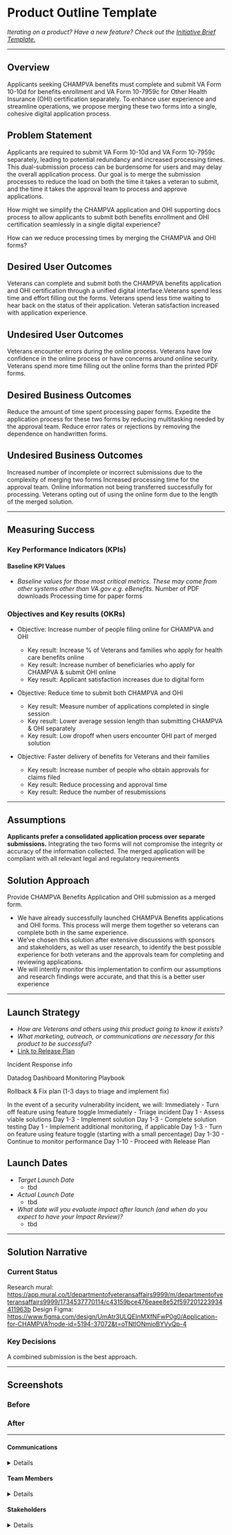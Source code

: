 # Product Outline Template
*Iterating on a product? Have a new feature? Check out the [Initiative Brief Template.](https://bit.ly/initiative-brief-template)*

---

## Overview
Applicants seeking CHAMPVA benefits must complete and submit VA Form 10-10d for benefits enrollment and VA Form 10-7959c for Other Health Insurance (OHI) certification separately. To enhance user experience and streamline operations, we propose merging these two forms into a single, cohesive digital application process.​

## Problem Statement
Applicants are required to submit VA Form 10-10d and VA Form 10-7959c separately, leading to potential redundancy and increased processing times. This dual-submission process can be burdensome for users and may delay the overall application process. Our goal is to merge the submission processes to reduce the load on both the time it takes a veteran to submit, and the time it takes the approval team to process and approve applications.

How might we simplify the CHAMPVA application and OHI supporting docs process to allow applicants to submit both benefits enrollment and OHI certification seamlessly in a single digital experience?

How can we reduce processing times by merging the CHAMPVA and OHI forms?
 
## Desired User Outcomes

Veterans can complete and submit both the CHAMPVA benefits application and OHI certification through a unified digital interface.​
Veterans spend less time and effort filling out the forms.
Veterans spend less time waiting to hear back on the status of their application.
Veteran satisfaction increased with application experience.

## Undesired User Outcomes
Veterans encounter errors during the online process.
Veterans have low confidence in the online process or have concerns around online security.
Veterans spend more time filling out the online forms than the printed PDF forms.

## Desired Business Outcomes

Reduce the amount of time spent processing paper forms.
Expedite the application process for these two forms by reducing multitasking needed by the approval team.
Reduce error rates or rejections by removing the dependence on handwritten forms.


## Undesired Business Outcomes
Increased number of incomplete or incorrect submissions due to the complexity of merging two forms
Increased processing time for the approval team.
Online information not being transferred successfully for processing.
Veterans opting out of using the online form due to the length of the merged solution.


---
## Measuring Success


### Key Performance Indicators (KPIs)


#### Baseline KPI Values
* _Baseline values for those most critical metrics. These may come from other systems other than VA.gov e.g. eBenefits._
Number of PDF downloads
Processing time for paper forms

### Objectives and Key results (OKRs)

- Objective: Increase number of people filing online for CHAMPVA and OHI
  - Key result: Increase % of Veterans and families who apply for health care benefits online
  - Key result: Increase number of beneficiaries who apply for CHAMPVA & submit OHI online
  - Key result: Applicant satisfaction increases due to digital form

- Objective: Reduce time to submit both CHAMPVA and OHI
  - Key result: Measure number of applications completed in single session
  - Key result: Lower average session length than submitting CHAMPVA & OHI separately
  - Key result: Low dropoff when users encounter OHI part of merged solution

- Objective: Faster delivery of benefits for Veterans and their families
  - Key result: Increase number of people who obtain approvals for claims filed 
  - Key result: Reduce processing and approval time
  - Key result: Reduce the number of resubmissions


---

## Assumptions
**Applicants prefer a consolidated application process over separate submissions.​**
Integrating the two forms will not compromise the integrity or accuracy of the information collected.​
The merged application will be compliant with all relevant legal and regulatory requirements

## Solution Approach

Provide CHAMPVA Benefits Application and OHI submission as a merged form.

- We have already successfully launched CHAMPVA Benefits applications and OHI forms. This process will merge them together so veterans can complete both in the same experience.
- We’ve chosen this solution after extensive discussions with sponsors and stakeholders, as well as user research, to identify the best possible experience for both veterans and the approvals team for completing and reviewing applications.
- We will intently monitor this implementation to confirm our assumptions and research findings were accurate, and that this is a better user experience

--- 

## Launch Strategy
- *How are Veterans and others using this product going to know it exists?*
- *What marketing, outreach, or communications are necessary for this product to be successful?*
- [Link to Release Plan](https://github.com/department-of-veterans-affairs/va.gov-team/blob/master/platform/product-management/release-plan-template.md)

Incident Response info

Datadog Dashboard Monitoring Playbook

Rollback & Fix plan (1-3 days to triage and implement fix)

In the event of a security vulnerability incident, we will: 
Immediately - Turn off feature using feature toggle 
Immediately - Triage incident 
Day 1 - Assess viable solutions 
Day 1-3 - Implement solution 
Day 1-3 - Complete solution testing 
Day 1 - Implement additional monitoring, if applicable 
Day 1-3 - Turn on feature using feature toggle (starting with a small percentage) 
Day 1-30 - Continue to monitor performance 
Day 1-10 - Proceed with Release Plan

## Launch Dates
- *Target Launch Date*
  - tbd
- *Actual Launch Date* 
  - tbd
- *What date will you evaluate impact after launch (and when do you expect to have your Impact Review)?*
  - tbd

---

## Solution Narrative

### Current Status
Research mural: https://app.mural.co/t/departmentofveteransaffairs9999/m/departmentofveteransaffairs9999/1734537770114/c43159bce476eaee8e52f597201223934411963b
Design Figma:
https://www.figma.com/design/UmAtr3ULQEInMXfNFwP0g0/Application-for-CHAMPVA?node-id=5194-37072&t=oTNtlONmioBYVyQp-4


### Key Decisions
A combined submission is the best approach. 

---
   
## Screenshots

### Before

### After

---

#### Communications

<details>

Team Name:  IVC Forms team
GitHub Label: ivc-forms
Slack channel: ivc-forms
Product POCs: Mike Mooney
Stakeholders: 

</details>

#### Team Members

<details>
 
DEPO Lead: Premal Shah
PM: Mike Mooney
Engineering: Michael Clement, Kyle Brost, Rachel Eiting, Steve Long
Research/Design: Rachel Pope, Jamie Fiore, Renata Keck
 
</details>


#### Stakeholders

<details>
 
OIT
CHAMPVA
 
</details>
